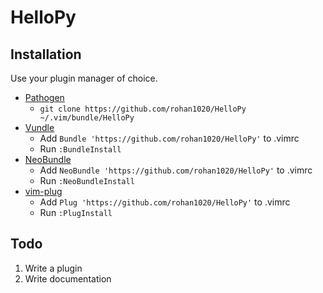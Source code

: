 # HelloPy

## Installation

Use your plugin manager of choice.

- [Pathogen](https://github.com/tpope/vim-pathogen)
  - `git clone https://github.com/rohan1020/HelloPy ~/.vim/bundle/HelloPy`
- [Vundle](https://github.com/gmarik/vundle)
  - Add `Bundle 'https://github.com/rohan1020/HelloPy'` to .vimrc
  - Run `:BundleInstall`
- [NeoBundle](https://github.com/Shougo/neobundle.vim)
  - Add `NeoBundle 'https://github.com/rohan1020/HelloPy'` to .vimrc
  - Run `:NeoBundleInstall`
- [vim-plug](https://github.com/junegunn/vim-plug)
  - Add `Plug 'https://github.com/rohan1020/HelloPy'` to .vimrc
  - Run `:PlugInstall`

## Todo

1. Write a plugin
2. Write documentation
